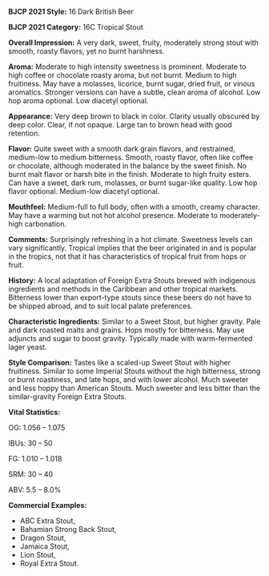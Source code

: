 <b>BJCP 2021 Style:</b> 16 Dark British Beer

<b>BJCP 2021 Category:</b> 16C Tropical Stout

<b>Overall Impression:</b> A very dark, sweet, fruity, moderately
strong stout with smooth, roasty flavors, yet no burnt
harshness.

<b>Aroma:</b> Moderate to high intensity sweetness is prominent.
Moderate to high coffee or chocolate roasty aroma, but not
burnt. Medium to high fruitiness. May have a molasses,
licorice, burnt sugar, dried fruit, or vinous aromatics. Stronger
versions can have a subtle, clean aroma of alcohol. Low hop
aroma optional. Low diacetyl optional.

<b>Appearance:</b> Very deep brown to black in color. Clarity
usually obscured by deep color. Clear, if not opaque. Large tan
to brown head with good retention.

<b>Flavor:</b> Quite sweet with a smooth dark grain flavors, and
restrained, medium-low to medium bitterness. Smooth, roasty
flavor, often like coffee or chocolate, although moderated in the
balance by the sweet finish. No burnt malt flavor or harsh bite
in the finish. Moderate to high fruity esters. Can have a sweet,
dark rum, molasses, or burnt sugar-like quality. Low hop flavor
optional. Medium-low diacetyl optional.

<b>Mouthfeel:</b> Medium-full to full body, often with a smooth,
creamy character. May have a warming but not hot alcohol
presence. Moderate to moderately-high carbonation.

<b>Comments:</b> Surprisingly refreshing in a hot climate.
Sweetness levels can vary significantly. Tropical implies that
the beer originated in and is popular in the tropics, not that it
has characteristics of tropical fruit from hops or fruit.

<b>History:</b> A local adaptation of Foreign Extra Stouts brewed
with indigenous ingredients and methods in the Caribbean and
other tropical markets. Bitterness lower than export-type
stouts since these beers do not have to be shipped abroad, and
to suit local palate preferences.

<b>Characteristic Ingredients:</b> Similar to a Sweet Stout, but
higher gravity. Pale and dark roasted malts and grains. Hops
mostly for bitterness. May use adjuncts and sugar to boost
gravity. Typically made with warm-fermented lager yeast.

<b>Style Comparison:</b> Tastes like a scaled-up Sweet Stout with
higher fruitiness. Similar to some Imperial Stouts without the
high bitterness, strong or burnt roastiness, and late hops, and
with lower alcohol. Much sweeter and less hoppy than
American Stouts. Much sweeter and less bitter than the
similar-gravity Foreign Extra Stouts.

<b>Vital Statistics:</b>

OG: 1.056 – 1.075

IBUs: 30 – 50

FG: 1.010 – 1.018

SRM: 30 – 40

ABV: 5.5 – 8.0%

<b>Commercial Examples:</b>
- ABC Extra Stout,
- Bahamian Strong Back Stout,
- Dragon Stout,
- Jamaica Stout,
- Lion Stout,
- Royal Extra Stout.
